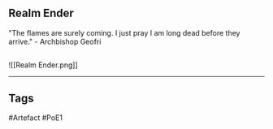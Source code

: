 ## Realm Ender
"The flames are surely coming.
I just pray I am long dead before they arrive."
\- Archbishop Geofri
##
![[Realm Ender.png]]

---
## Tags
#Artefact
#PoE1